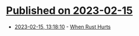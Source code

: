 # [Published on 2023-02-15](index.md)

* [2023-02-15, 13:18:10](https://news.ycombinator.com/item?id=34803379) - [When Rust Hurts](https://mmapped.blog/posts/15-when-rust-hurts.html)

